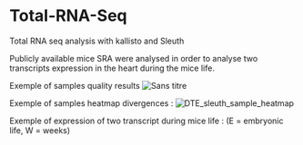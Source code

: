 # Total-RNA-Seq
Total RNA seq analysis with kallisto and Sleuth

Publicly available mice SRA were analysed in order to analyse two transcripts expression in the heart during the mice life.

Exemple of samples quality results
![Sans titre](https://github.com/E-Lan17/Total-RNA-Seq/assets/81633998/66264beb-989f-46c7-bbe9-55fd38bb083e)

Exemple of samples heatmap divergences :
![DTE_sleuth_sample_heatmap](https://github.com/E-Lan17/Total-RNA-Seq/assets/81633998/02af5e02-a77e-491d-ba3a-e558076974c4)

Exemple of expression of two transcript during mice life :
(E = embryonic life, W = weeks)
